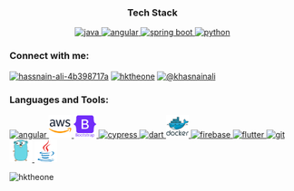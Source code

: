 <h3 align="center">Tech Stack</h3>
<p align="center">
    <a href="https://www.java.com" target="_blank" rel="noreferrer">
        <img src="https://banner2.cleanpng.com/20180810/qzu/87c3bb42c23d1b88444498654b7c3d89.webp" alt="java" width="150" height="150"/>
    </a>
    <a href="https://angular.io" target="_blank" rel="noreferrer">
        <img src="https://www.thoughtwin.com/assets/img/angular_img.gif" alt="angular" width="150" height="150"/>
    </a>
    <a href="https://spring.io/" target="_blank" rel="noreferrer">
        <img src="https://media2.dev.to/dynamic/image/width=1000,height=420,fit=cover,gravity=auto,format=auto/https%3A%2F%2Fdev-to-uploads.s3.amazonaws.com%2Fuploads%2Farticles%2F3o3zoqb5ysrcuujnyoz9.gif" alt="spring boot" height="150"/>
    </a>
  <a href="https://spring.io/" target="_blank" rel="noreferrer">
        <img src="https://media.giphy.com/media/v1.Y2lkPTc5MGI3NjExY2szdmVidWFnazV4bXIwMjE4dmRwcGRuem00ZThxeG9wNWs4a2Q3biZlcD12MV9naWZzX3NlYXJjaCZjdD1n/KAq5w47R9rmTuvWOWa/giphy.gif" alt="python" width="150" height="150"/>
    </a>
</p>


<h3 align="left">Connect with me:</h3>
<p align="left">
<a href="https://linkedin.com/in/hassnain-ali-4b398717a" target="blank"><img align="center" src="https://raw.githubusercontent.com/rahuldkjain/github-profile-readme-generator/master/src/images/icons/Social/linked-in-alt.svg" alt="hassnain-ali-4b398717a" height="30" width="40" /></a>
<a href="https://kaggle.com/hktheone" target="blank"><img align="center" src="https://raw.githubusercontent.com/rahuldkjain/github-profile-readme-generator/master/src/images/icons/Social/kaggle.svg" alt="hktheone" height="30" width="40" /></a>
<a href="https://www.hackerearth.com/@khasnainali" target="blank"><img align="center" src="https://raw.githubusercontent.com/rahuldkjain/github-profile-readme-generator/master/src/images/icons/Social/hackerearth.svg" alt="@khasnainali" height="30" width="40" /></a>
</p>

<h3 align="left">Languages and Tools:</h3>
<p align="left"> <a href="https://angular.io" target="_blank" rel="noreferrer"> <img src="https://angular.io/assets/images/logos/angular/angular.svg" alt="angular" width="40" height="40"/> </a> <a href="https://aws.amazon.com" target="_blank" rel="noreferrer"> <img src="https://raw.githubusercontent.com/devicons/devicon/master/icons/amazonwebservices/amazonwebservices-original-wordmark.svg" alt="aws" width="40" height="40"/> </a> <a href="https://getbootstrap.com" target="_blank" rel="noreferrer"> <img src="https://raw.githubusercontent.com/devicons/devicon/master/icons/bootstrap/bootstrap-plain-wordmark.svg" alt="bootstrap" width="40" height="40"/> </a> <a href="https://www.cypress.io" target="_blank" rel="noreferrer"> <img src="https://raw.githubusercontent.com/simple-icons/simple-icons/6e46ec1fc23b60c8fd0d2f2ff46db82e16dbd75f/icons/cypress.svg" alt="cypress" width="40" height="40"/> </a> <a href="https://dart.dev" target="_blank" rel="noreferrer"> <img src="https://www.vectorlogo.zone/logos/dartlang/dartlang-icon.svg" alt="dart" width="40" height="40"/> </a> <a href="https://www.docker.com/" target="_blank" rel="noreferrer"> <img src="https://raw.githubusercontent.com/devicons/devicon/master/icons/docker/docker-original-wordmark.svg" alt="docker" width="40" height="40"/> </a> <a href="https://firebase.google.com/" target="_blank" rel="noreferrer"> <img src="https://www.vectorlogo.zone/logos/firebase/firebase-icon.svg" alt="firebase" width="40" height="40"/> </a> <a href="https://flutter.dev" target="_blank" rel="noreferrer"> <img src="https://www.vectorlogo.zone/logos/flutterio/flutterio-icon.svg" alt="flutter" width="40" height="40"/> </a> <a href="https://git-scm.com/" target="_blank" rel="noreferrer"> <img src="https://www.vectorlogo.zone/logos/git-scm/git-scm-icon.svg" alt="git" width="40" height="40"/> </a> <a href="https://golang.org" target="_blank" rel="noreferrer"> <img src="https://raw.githubusercontent.com/devicons/devicon/master/icons/go/go-original.svg" alt="go" width="40" height="40"/> </a> <a href="https://www.java.com" target="_blank" rel="noreferrer"> <img src="https://raw.githubusercontent.com/devicons/devicon/master/icons/java/java-original.svg" alt="java" width="40" height="40"/> </a> </p>

<p><img align="center" src="https://github-readme-stats.vercel.app/api/top-langs?username=hktheone&show_icons=true&locale=en&layout=compact" alt="hktheone" /></p>
